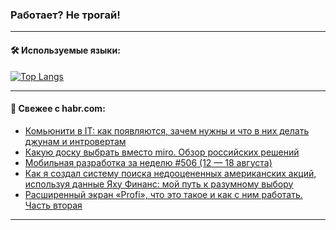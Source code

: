 ### Работает? Не трогай!

---
<!--
#### 🛠️ Technical stack:

![Java](https://img.shields.io/badge/Java-informational?logo=Oracle&style=flat&logoColor=white&color=FF4500)
![Kotlin](https://img.shields.io/badge/Kotlin-informational?logo=Kotlin&style=flat&logoColor=white&color=774D97)
![TS](https://img.shields.io/badge/TypeScript-informational?logo=typeScript&style=flat&logoColor=black&color=017acc)
![Python](https://img.shields.io/badge/Python-informational?logo=Python&style=flat&logoColor=black&color=ffdd54) <br>
![Spring](https://img.shields.io/badge/Spring-informational?logo=Spring&style=flat&logoColor=white&color=6DB33F) 
![SpringBoot](https://img.shields.io/badge/SpringBoot-informational?logo=SpringBoot&style=flat&logoColor=white&color=6DB33F)
![Nest](https://img.shields.io/badge/NestJS-informational?logo=NestJS&style=flat&logoColor=white&color=E0234E) 
![NodeJS](https://img.shields.io/badge/NodeJS-informational?logo=node.js&style=flat&logoColor=white&color=70A760)<br>
![PostgreSQL](https://img.shields.io/badge/PostgreSQL-informational?logo=PostgreSQL&style=flat&logoColor=white&color=DAA520)
![MongoDB](https://img.shields.io/badge/MongoDB-informational?logo=MongoDB&style=flat&logoColor=white&color=870000)
![Apache](https://img.shields.io/badge/Apache-informational?logo=apache&style=flat&logoColor=white&color=f74e28)

___ 
-->

#### 🛠️ Используемые языки:

[![Top Langs](https://github-readme-stats-u2qms2cxw-advtsettinggmailcoms-projects.vercel.app/api/top-langs/?username=zloylis&langs_count=10&hide_title=true&title_color=e6edf3&size_weight=0.5&count_weight=0.5&layout=compact&hide_progress=true&hide_border=true&theme=dracula)](https://github.com/zloylis)

<!---


####  :octocat:&nbsp;&nbsp; Статистика:

![GitHub stats](https://github-readme-stats-u2qms2cxw-advtsettinggmailcoms-projects.vercel.app/api?username=zloylis&show_icons=true&hide_border=true&theme=dracula&title_color=e6edf3&include_all_commits=true&count_private=true&hide_rank=false&hide_title=true&rank_icon=github)
-->
---

#### 💬 Свежее с habr.com:

<!-- BLOG-POST-LIST:START -->
- [Комьюнити в IT: как появляются, зачем нужны и что в них делать джунам и интровертам](https://habr.com/ru/companies/yandex_praktikum/articles/836114/?utm_source=habrahabr&utm_medium=rss&utm_campaign=836114)
- [Какую доску выбрать вместо miro. Обзор российских решений](https://habr.com/ru/articles/836832/?utm_source=habrahabr&utm_medium=rss&utm_campaign=836832)
- [Мобильная разработка за неделю #506 &lpar;12 — 18 августа&rpar;](https://habr.com/ru/companies/productivity_inside/articles/836844/?utm_source=habrahabr&utm_medium=rss&utm_campaign=836844)
- [Как я создал систему поиска недооцененных американских акций, используя данные Яху Финанс: мой путь к разумному выбору](https://habr.com/ru/articles/836450/?utm_source=habrahabr&utm_medium=rss&utm_campaign=836450)
- [Расширенный экран «Profi», что это такое и как с ним работать. Часть вторая](https://habr.com/ru/articles/836836/?utm_source=habrahabr&utm_medium=rss&utm_campaign=836836)
<!-- BLOG-POST-LIST:END -->

---

